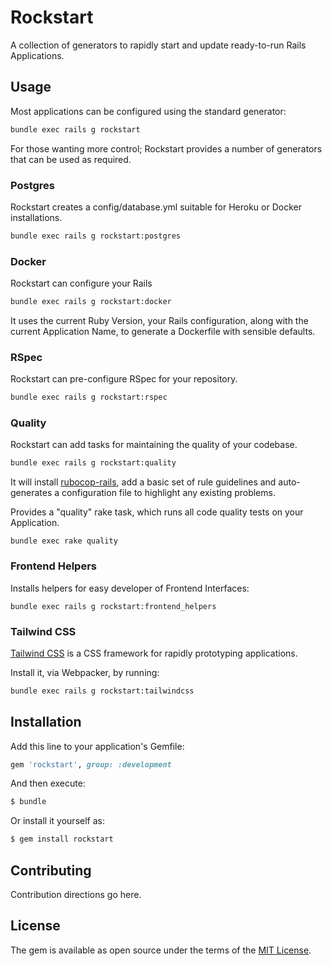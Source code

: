 # Rockstart
A collection of generators to rapidly start and update ready-to-run Rails Applications.

## Usage
Most applications can be configured using the standard generator:

```bash
bundle exec rails g rockstart
```

For those wanting more control; Rockstart provides a number of generators that can be used as required.

### Postgres
Rockstart creates a config/database.yml suitable for Heroku or Docker installations.

```bash
bundle exec rails g rockstart:postgres
```

### Docker
Rockstart can configure your Rails

```bash
bundle exec rails g rockstart:docker
```

It uses the current Ruby Version, your Rails configuration, along with the current Application Name, to generate a Dockerfile with sensible defaults.

### RSpec

Rockstart can pre-configure RSpec for your repository.

```bash
bundle exec rails g rockstart:rspec
```

### Quality

Rockstart can add tasks for maintaining the quality of your codebase.

```bash
bundle exec rails g rockstart:quality
```

It will install [rubocop-rails](https://github.com/rubocop-hq/rubocop-rails), add a basic set of rule guidelines and auto-generates a configuration file to highlight any existing problems.

Provides a "quality" rake task, which runs all code quality tests on your Application.

```
bundle exec rake quality
```

### Frontend Helpers

Installs helpers for easy developer of Frontend Interfaces:

```
bundle exec rails g rockstart:frontend_helpers
```

### Tailwind CSS

[Tailwind CSS](https://tailwindcss.com) is a CSS framework for rapidly prototyping applications.

Install it, via Webpacker, by running:

```bash
bundle exec rails g rockstart:tailwindcss
```

## Installation
Add this line to your application's Gemfile:

```ruby
gem 'rockstart', group: :development
```

And then execute:
```bash
$ bundle
```

Or install it yourself as:
```bash
$ gem install rockstart
```

## Contributing
Contribution directions go here.

## License
The gem is available as open source under the terms of the [MIT License](https://opensource.org/licenses/MIT).
